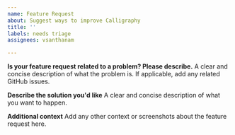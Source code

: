 ```yaml
---
name: Feature Request
about: Suggest ways to improve Calligraphy
title: ''
labels: needs triage
assignees: vsanthanam

---
```


**Is your feature request related to a problem? Please describe.**
A clear and concise description of what the problem is. If applicable, add any related GitHub issues.

**Describe the solution you'd like**
A clear and concise description of what you want to happen.

**Additional context**
Add any other context or screenshots about the feature request here.
